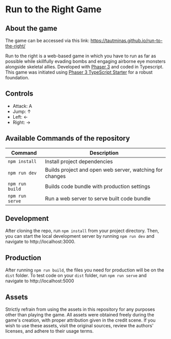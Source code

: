 # Run to the Right Game

## About the game

The game can be accessed via this link: https://tautminas.github.io/run-to-the-right/

Run to the right is a web-based game in which you have to run as far as possible while skillfully evading bombs and engaging airborne eye monsters alongside skeletal allies. Developed with [Phaser 3](https://github.com/photonstorm/phaser) and coded in Typescript. This game was initiated using [Phaser 3 TypeScript Starter](https://github.com/geocine/phaser3-rollup-typescript) for a robust foundation.

## Controls

- Attack: A
- Jump: ↑
- Left: ←
- Right: →

## Available Commands of the repository

| Command         | Description                                              |
| --------------- | -------------------------------------------------------- |
| `npm install`   | Install project dependencies                             |
| `npm run dev`   | Builds project and open web server, watching for changes |
| `npm run build` | Builds code bundle with production settings              |
| `npm run serve` | Run a web server to serve built code bundle              |

## Development

After cloning the repo, run `npm install` from your project directory. Then, you can start the local development
server by running `npm run dev` and navigate to http://localhost:3000.

## Production

After running `npm run build`, the files you need for production will be on the `dist` folder. To test code on your `dist` folder, run `npm run serve` and navigate to http://localhost:5000

## Assets

Strictly refrain from using the assets in this repository for any purposes other than playing the game. All assets were obtained freely during the game's creation, with proper attribution given in the credit scene. If you wish to use these assets, visit the original sources, review the authors' licenses, and adhere to their usage terms.
